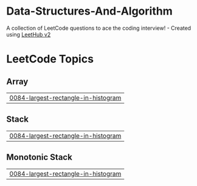 # Data-Structures-And-Algorithm
A collection of LeetCode questions to ace the coding interview! - Created using [LeetHub v2](https://github.com/arunbhardwaj/LeetHub-2.0)

<!---LeetCode Topics Start-->
# LeetCode Topics
## Array
|  |
| ------- |
| [0084-largest-rectangle-in-histogram](https://github.com/vigneshrmkec27/Data-Structures-And-Algorithm/tree/master/0084-largest-rectangle-in-histogram) |
## Stack
|  |
| ------- |
| [0084-largest-rectangle-in-histogram](https://github.com/vigneshrmkec27/Data-Structures-And-Algorithm/tree/master/0084-largest-rectangle-in-histogram) |
## Monotonic Stack
|  |
| ------- |
| [0084-largest-rectangle-in-histogram](https://github.com/vigneshrmkec27/Data-Structures-And-Algorithm/tree/master/0084-largest-rectangle-in-histogram) |
<!---LeetCode Topics End-->